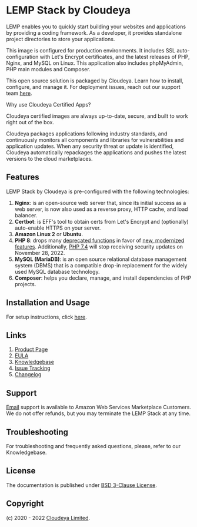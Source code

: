 # LEMP Stack by Cloudeya

LEMP enables you to quickly start building your websites and applications by providing a coding framework. As a developer, it provides standalone project directories to store your applications.

This image is configured for production environments. It includes SSL auto-configuration with Let's Encrypt certificates, and the latest releases of PHP, Nginx, and MySQL on Linux. This application also includes phpMyAdmin, PHP main modules and Composer.

This open source solution is packaged by Cloudeya. Learn how to install, configure, and manage it. For deployment issues, reach out our support team [here](mailto:tech@cloudeya.org).

Why use Cloudeya Certified Apps?

Cloudeya certified images are always up-to-date, secure, and built to work right out of the box.

Cloudeya packages applications following industry standards, and continuously monitors all components and libraries for vulnerabilities and application updates. When any security threat or update is identified, Cloudeya automatically repackages the applications and pushes the latest versions to the cloud marketplaces.

## Features

LEMP Stack by Cloudeya is pre-configured with the following technologies:

1. **Nginx**: is an open-source web server that, since its initial success as a web server, is now also used as a reverse proxy, HTTP cache, and load balancer.
2. **Certbot**: is EFF's tool to obtain certs from Let's Encrypt and (optionally) auto-enable HTTPS on your server.
3. **Amazon Linux 2** or **Ubuntu**.
4. **PHP 8**: drops many [deprecated functions](https://secure.php.net/manual/en/migration70.deprecated.php) in favor of [new, modernized features](https://www.php.net/manual/en/migration80.new-features.php). Additionally, [PHP 7.4](https://www.php.net/supported-versions.php) will stop receiving security updates on November 28, 2022.
5. **MySQL (MariaDB)**: is an open source relational database management system (DBMS) that is a compatible drop-in replacement for the widely used MySQL database technology.
6. **Composer**: helps you declare, manage, and install dependencies of PHP projects.

## Installation and Usage

For setup instructions, click [here](setup.md).

## Links

1. [Product Page](https://aws.amazon.com/marketplace/pp/prodview-razaxxxuz26z6)
2. [EULA](MoatSystemsEULA.txt)
3. [Knowledgebase](https://github.com/moatsystems/lemp-stack-by-moatsystems/-/wikis/home)
4. [Issue Tracking](https://github.com/moatsystems/lemp-stack-by-moatsystems/-/issues)
5. [Changelog](changelog.md)

## Support

[Email](mailto:tech@cloudeya.org) support is available to Amazon Web Services Marketplace Customers. We do not offer refunds, but you may terminate the LEMP Stack at any time.

## Troubleshooting

For troubleshooting and frequently asked questions, please, refer to our Knowledgebase.

## License

The documentation is published under [BSD 3-Clause License](license.txt).

## Copyright

(c) 2020 - 2022 [Cloudeya Limited](https://cloudeya.org).
